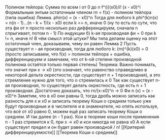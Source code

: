 Полином тейлора:
Сумма по всем i от 0 до n
f^(i)(x0)/i! (x - x0)^i
Формальным энтым остаточным членом
rn = f(x) - полином тейлора (типа ошибка)
Лемма.
phin(x) = (x - x0)^n
Тогда для любого k phi^(k)n(x) = n(n - 1)...(n - k + 1)(x - x0) если k <= n, иначе 0 (ну то есть по сути, что эта фи от n просто несколько раз дифференцируем, сначала n спрыгивает, потом n - 1)
По индукции
б)
k-ая производная фи = 0 при k != n, иначе n!
В чём смысл этой штуки? Мы типа делаем оценку на этот остаточный член, доказываем, чему он равен
Лемма 2
Пусть существует n - ая производная, тогда для любого k:
(rn)^(k)(x0) = 0 (просто записываем, что f(x) = полином тейлора + ошибка, дифференцируем и замечаем, что от k-ой степени производной полинома остаётся только первая степень)
Теорема:
Важно понимать, что значит при x -> x0 (это означает, что равенство справедливо в некоторой дельта окрестности, где существует n + 1 производная), а это стремление нужно для того, что o стремилась к 0
Так как существует n-ая производная, то существует делать окрестность, где есть n + 1 производная.
Достаточно доказать, что rn/(x-x0)^n -> 0
Фи n (x) = (x - x0)^n
Заметим, что в x0 они равны 0, тогда дробь можно записать как разность для x и x0 и записать теорему Коши о среднем только уже будут производные и в числителе и в знаменателе, но опять используя, что всё от x0 равно 0, можем ещё раз записать теорему Коши о среднем. И так далее (n - 1 раз).
Кси в теореме коши после применения n - 1 раз стремится к 0, при x -> x0 и кси никогда не равна x0
А если существует предел и он будет равен производной / n!
[[Критерий дифференцируемости]]
[[Теорема Коши о среднем]]
